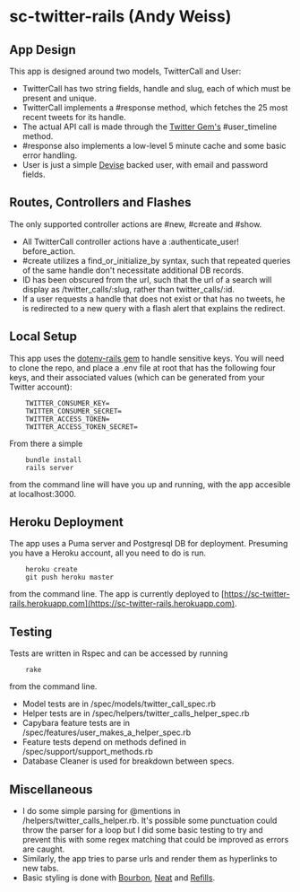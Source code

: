 # sc-twitter-rails (Andy Weiss)

## App Design

This app is designed around two models, TwitterCall and User:

- TwitterCall has two string fields, handle and slug, each of which must be present and unique.
- TwitterCall implements a #response method, which fetches the 25 most recent tweets for its handle.
- The actual API call is made through the [Twitter Gem's](https://github.com/sferik/twitter) #user_timeline method.  
- #response also implements a low-level 5 minute cache and some basic error handling.
- User is just a simple [Devise](https://github.com/plataformatec/devise) backed user, with email and password fields.

## Routes, Controllers and Flashes

The only supported controller actions are #new, #create and #show.

- All TwitterCall controller actions have a :authenticate_user! before_action.
- #create utilizes a find_or_initialize_by syntax, such that repeated queries of the same handle don't necessitate additional DB records.
- ID has been obscured from the url, such that the url of a search will display as /twitter_calls/:slug, rather than twitter_calls/:id.
- If a user requests a handle that does not exist or that has no tweets, he is redirected to a new query with a flash alert that explains the redirect.

## Local Setup

This app uses the [dotenv-rails gem](https://github.com/bkeepers/dotenv) to handle sensitive keys.  You will need to clone the repo, and place a .env file at root that has the following four keys, and their associated values (which can be generated from your Twitter account):

        TWITTER_CONSUMER_KEY=
        TWITTER_CONSUMER_SECRET=
        TWITTER_ACCESS_TOKEN=
        TWITTER_ACCESS_TOKEN_SECRET=

From there a simple 

        bundle install
        rails server

from the command line will have you up and running, with the app accesible at localhost:3000.

## Heroku Deployment

The app uses a Puma server and Postgresql DB for deployment.  Presuming you have a Heroku account, all you need to do is run.

        heroku create
        git push heroku master

from the command line.  The app is currently deployed to [https://sc-twitter-rails.herokuapp.com](https://sc-twitter-rails.herokuapp.com).

## Testing

Tests are written in Rspec and can be accessed by running

        rake

from the command line.  

- Model tests are in /spec/models/twitter_call_spec.rb
- Helper tests are in /spec/helpers/twitter_calls_helper_spec.rb
- Capybara feature tests are in /spec/features/user_makes_a_helper_spec.rb
- Feature tests depend on methods defined in /spec/support/support_methods.rb
- Database Cleaner is used for breakdown between specs.

## Miscellaneous

- I do some simple parsing for @mentions in /helpers/twitter_calls_helper.rb.  It's possible some punctuation could throw the parser for a loop but I did some basic testing to try and prevent this with some regex matching that could be improved as errors are caught.
- Similarly, the app tries to parse urls and render them as hyperlinks to new tabs.
- Basic styling is done with [Bourbon](http://bourbon.io/), [Neat](http://neat.bourbon.io/) and [Refills](http://refills.bourbon.io/).